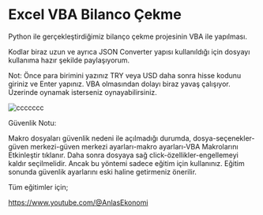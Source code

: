# Excel VBA Bilanco Çekme

Python ile gerçekleştirdiğimiz bilanço çekme projesinin VBA ile yapılması.

Kodlar biraz uzun ve ayrıca JSON Converter yapısı kullanıldığı için dosyayı kullanıma hazır şekilde paylaşıyorum.

Not: Önce para birimini yazınız TRY veya USD daha sonra hisse kodunu giriniz ve Enter yapınız. VBA olmasından dolayı biraz yavaş çalışıyor. Üzerinde oynamak isterseniz oynayabilirsiniz.


![ccccccc](https://github.com/user-attachments/assets/5cc3c03a-2fac-4ae1-be18-25a6c2ed2066)


Güvenlik Notu:

Makro dosyaları güvenlik nedeni ile açılmadığı durumda, dosya-seçenekler-güven merkezi-güven merkezi ayarları-makro ayarları-VBA Makrolarını Etkinleştir tıklanır. Daha sonra dosyaya sağ click-özellikler-engellemeyi kaldır seçilmelidir. Ancak bu yöntemi sadece eğitim için kullanınız. Eğitim sonunda güvenlik ayarlarını eski haline getirmeniz önerilir.

Tüm eğitimler için;

https://www.youtube.com/@AnlasEkonomi
